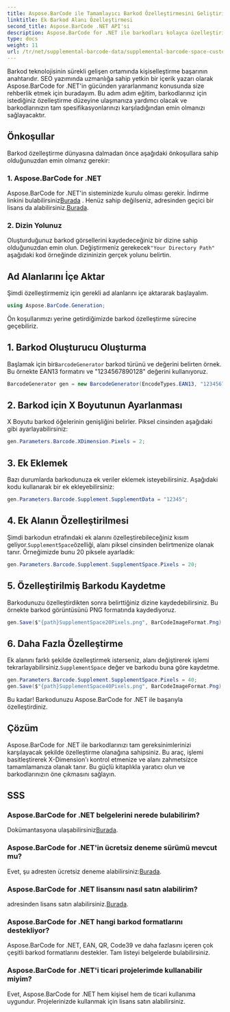 ```yaml
---
title: Aspose.BarCode ile Tamamlayıcı Barkod Özelleştirmesini Geliştirin
linktitle: Ek Barkod Alanı Özelleştirmesi
second_title: Aspose.BarCode .NET API'si
description: Aspose.BarCode for .NET ile barkodları kolayca özelleştirin. X-Dimension'ı ve ek alanı kontrol edin. Ücretsiz denemeyi deneyin!
type: docs
weight: 11
url: /tr/net/supplemental-barcode-data/supplemental-barcode-space-customization/
---
```


Barkod teknolojisinin sürekli gelişen ortamında kişiselleştirme başarının anahtarıdır. SEO yazımında uzmanlığa sahip yetkin bir içerik yazarı olarak Aspose.BarCode for .NET'in gücünden yararlanmanız konusunda size rehberlik etmek için buradayım. Bu adım adım eğitim, barkodlarınız için istediğiniz özelleştirme düzeyine ulaşmanıza yardımcı olacak ve barkodlarınızın tam spesifikasyonlarınızı karşıladığından emin olmanızı sağlayacaktır.

## Önkoşullar

Barkod özelleştirme dünyasına dalmadan önce aşağıdaki önkoşullara sahip olduğunuzdan emin olmanız gerekir:

### 1. Aspose.BarCode for .NET

 Aspose.BarCode for .NET'in sisteminizde kurulu olması gerekir. İndirme linkini bulabilirsiniz[Burada](https://releases.aspose.com/barcode/net/) . Henüz sahip değilseniz, adresinden geçici bir lisans da alabilirsiniz.[Burada](https://purchase.aspose.com/temporary-license/).

### 2. Dizin Yolunuz

Oluşturduğunuz barkod görsellerini kaydedeceğiniz bir dizine sahip olduğunuzdan emin olun. Değiştirmeniz gerekecek`"Your Directory Path"` aşağıdaki kod örneğinde dizininizin gerçek yolunu belirtin.

## Ad Alanlarını İçe Aktar

Şimdi özelleştirmemiz için gerekli ad alanlarını içe aktararak başlayalım.

```csharp
using Aspose.BarCode.Generation;
```

Ön koşullarımızı yerine getirdiğimizde barkod özelleştirme sürecine geçebiliriz.

## 1. Barkod Oluşturucu Oluşturma

 Başlamak için bir`BarcodeGenerator` barkod türünü ve değerini belirten örnek. Bu örnekte EAN13 formatını ve "1234567890128" değerini kullanıyoruz.

```csharp
BarcodeGenerator gen = new BarcodeGenerator(EncodeTypes.EAN13, "1234567890128");
```

## 2. Barkod için X Boyutunun Ayarlanması

X Boyutu barkod öğelerinin genişliğini belirler. Piksel cinsinden aşağıdaki gibi ayarlayabilirsiniz:

```csharp
gen.Parameters.Barcode.XDimension.Pixels = 2;
```

## 3. Ek Eklemek

Bazı durumlarda barkodunuza ek veriler eklemek isteyebilirsiniz. Aşağıdaki kodu kullanarak bir ek ekleyebilirsiniz:

```csharp
gen.Parameters.Barcode.Supplement.SupplementData = "12345";
```

## 4. Ek Alanın Özelleştirilmesi

 Şimdi barkodun etrafındaki ek alanını özelleştirebileceğiniz kısım geliyor.`SupplementSpace`özelliği, alanı piksel cinsinden belirtmenize olanak tanır. Örneğimizde bunu 20 piksele ayarladık:

```csharp
gen.Parameters.Barcode.Supplement.SupplementSpace.Pixels = 20;
```

## 5. Özelleştirilmiş Barkodu Kaydetme

Barkodunuzu özelleştirdikten sonra belirttiğiniz dizine kaydedebilirsiniz. Bu örnekte barkod görüntüsünü PNG formatında kaydediyoruz.

```csharp
gen.Save($"{path}SupplementSpace20Pixels.png", BarCodeImageFormat.Png);
```

## 6. Daha Fazla Özelleştirme

 Ek alanını farklı şekilde özelleştirmek isterseniz, alanı değiştirerek işlemi tekrarlayabilirsiniz.`SupplementSpace` değer ve barkodu buna göre kaydetme.

```csharp
gen.Parameters.Barcode.Supplement.SupplementSpace.Pixels = 40;
gen.Save($"{path}SupplementSpace40Pixels.png", BarCodeImageFormat.Png);
```

Bu kadar! Barkodunuzu Aspose.BarCode for .NET ile başarıyla özelleştirdiniz.

## Çözüm

Aspose.BarCode for .NET ile barkodlarınızı tam gereksinimlerinizi karşılayacak şekilde özelleştirme olanağına sahipsiniz. Bu araç, işlemi basitleştirerek X-Dimension'ı kontrol etmenize ve alanı zahmetsizce tamamlamanıza olanak tanır. Bu güçlü kitaplıkla yaratıcı olun ve barkodlarınızın öne çıkmasını sağlayın.

## SSS

### Aspose.BarCode for .NET belgelerini nerede bulabilirim?
 Dokümantasyona ulaşabilirsiniz[Burada](https://reference.aspose.com/barcode/net/).

### Aspose.BarCode for .NET'in ücretsiz deneme sürümü mevcut mu?
 Evet, şu adresten ücretsiz deneme alabilirsiniz:[Burada](https://releases.aspose.com/).

### Aspose.BarCode for .NET lisansını nasıl satın alabilirim?
 adresinden lisans satın alabilirsiniz.[Burada](https://purchase.aspose.com/buy).

### Aspose.BarCode for .NET hangi barkod formatlarını destekliyor?
Aspose.BarCode for .NET, EAN, QR, Code39 ve daha fazlasını içeren çok çeşitli barkod formatlarını destekler. Tam listeyi belgelerde bulabilirsiniz.

### Aspose.BarCode for .NET'i ticari projelerimde kullanabilir miyim?
Evet, Aspose.BarCode for .NET hem kişisel hem de ticari kullanıma uygundur. Projelerinizde kullanmak için lisans satın alabilirsiniz.